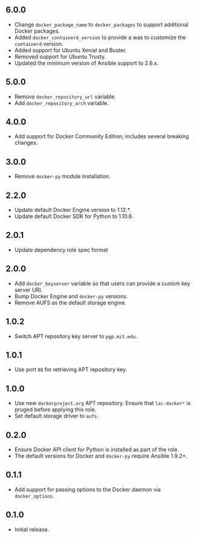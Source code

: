 ## 6.0.0

- Change `docker_package_name` to `docker_packages` to support additional Docker packages.
- Added `docker_containerd_version` to provide a was to customize the `containerd` version.
- Added support for Ubuntu Xenial and Buster.
- Removed support for Ubuntu Trusty.
- Updated the minimum version of Ansible support to 2.6.x.

## 5.0.0

- Remove `docker_repository_url` variable.
- Add `docker_repository_arch` variable.

## 4.0.0

- Add support for Docker Community Edition; includes several breaking changes.

## 3.0.0

- Remove `docker-py` module installation.

## 2.2.0

- Update default Docker Engine version to 1.12.*.
- Update default Docker SDK for Python to 1.10.6.

## 2.0.1

- Update dependency role spec format

## 2.0.0

- Add `docker_keyserver` variable so that users can provide a custom key server
  URI.
- Bump Docker Engine and `docker-py` versions.
- Remove AUFS as the default storage engine.

## 1.0.2

- Switch APT repository key server to `pgp.mit.edu`.

## 1.0.1

- Use port `80` for retrieving APT repository key.

## 1.0.0

- Use new `dockerproject.org` APT repository. Ensure that `lxc-docker*` is
  pruged before applying this role.
- Set default storage driver to `aufs`.

## 0.2.0

- Ensure Docker API client for Python is installed as part of the role.
- The default versions for Docker and `docker-py` require Ansible 1.9.2+.

## 0.1.1

- Add support for passing options to the Docker daemon via `docker_options`.

## 0.1.0

- Initial release.
